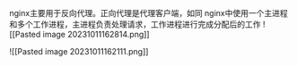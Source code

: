 nginx主要用于反向代理。正向代理是代理客户端，如同
nginx中使用一个主进程和多个工作进程，主进程负责处理请求，工作进程进行完成分配后的工作
![[Pasted image 20231011162814.png]]

![[Pasted image 20231011162111.png]]